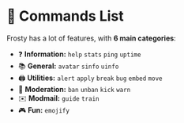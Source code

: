 # 💫 Commands List <!-- {docsify-ignore-all} -->

Frosty has a lot of features, with **6 main categories**:

*    ❓  **Information:** `help` `stats` `ping` `uptime`
*    📚 **General:** `avatar` `sinfo` `uinfo`
*    🖨️ **Utilities:** `alert` `apply` `break` `bug` `embed` `move`
*    🔨 **Moderation:** `ban` `unban` `kick` `warn`
*    ✉️ **Modmail:** `guide` `train`
*    🎮 **Fun:** `emojify`
